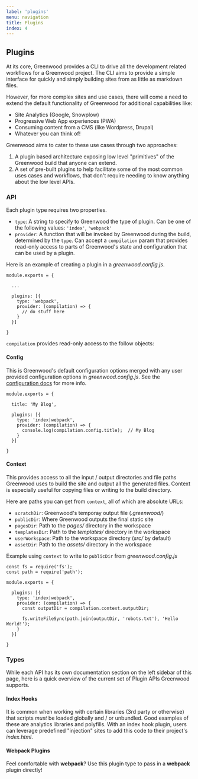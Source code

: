```yaml
---
label: 'plugins'
menu: navigation
title: Plugins
index: 4
---
```


## Plugins

At its core, Greenwood provides a CLI to drive all the development related workflows for a Greenwood project.  The CLI aims to provide a simple interface for quickly and simply building sites from as little as markdown files.

However, for more complex sites and use cases, there will come a need to extend the default functionality of Greenwood for additional capabilities like:
- Site Analytics (Google, Snowplow)
- Progressive Web App experiences (PWA)
- Consuming content from a CMS (like Wordpress, Drupal)
- Whatever you can think of!

Greenwood aims to cater to these use cases through two approaches:
1. A plugin based architecture exposing low level "primitives" of the Greenwood build that anyone can extend.
1. A set of pre-built plugins to help facilitate some of the most common uses cases and workflows, that don't require needing to know anything about the low level APIs.


### API
Each plugin type requires two properties.
- `type`: A string to specify to Greenwood the type of plugin.  Can be one of the following values: `'index'`, `'webpack'`
- `provider`: A function that will be invoked by Greenwood during the build, determined by the `type`.  Can accept  a `compilation` param that provides read-only access to parts of Greenwood's state and configuration that can be used by a plugin.

Here is an example of creating a plugin in a _greenwood.config.js_.
```render javascript
module.exports = {

  ...

  plugins: [{
    type: 'webpack',
    provider: (compilation) => {
      // do stuff here
    }
  }]

}
```

`compilation` provides read-only access to the follow objects:

#### Config
This is Greenwood's default configuration options merged with any user provided configuration options in _greenwood.config.js_.  See the [configuration docs](/docs/configuration/) for more info.

```render javascript
module.exports = {

  title: 'My Blog',

  plugins: [{
    type: 'index|webpack',
    provider: (compilation) => {
      console.log(compilation.config.title);  // My Blog
    }
  }]

}
```

#### Context
This provides access to all the input / output directories and file paths Greenwood uses to build the site and output all the generated files.  Context is especially useful for copying files or writing to the build directory.

Here are paths you can get from `context`, all of which are absolute URLs:
- `scratchDir`: Greenwood's temporay output file (_.greenwood/_)
- `publicDir`: Where Greenwood outputs the final static site
- `pagesDir`: Path to the _pages/_ directory in the workspace
- `templatesDir`: Path to the _templates/_ directory in the workspace
- `userWorkspace`: Path to the workspace directory (_src/_ by default)
- `assetDir`: Path to the _assets/_ directory in the workspace

Example using `context` to write to `publicDir` from _greenwood.config.js_
```render javascript
const fs = require('fs');
const path = require('path');

module.exports = {

  plugins: [{
    type: 'index|webpack',
    provider: (compilation) => {
      const outputDir = compilation.context.outputDir;

      fs.writeFileSync(path.join(outputDir, 'robots.txt'), 'Hello World!');
    }
  }]

}
```

### Types
While each API has its own documentation section on the left sidebar of this page, here is a quick overview of the current set of Plugin APIs Greenwood supports.

#### Index Hooks
It is common when working with certain libraries (3rd party or otherwise) that scripts _must_ be loaded globally and / or unbundled.  Good examples of these are analytics libraries and polyfills.  With an index hook plugin, users can leverage predefined "injection" sites to add this code to their project's _index.html_.

#### Webpack Plugins
Feel comfortable with **webpack**? Use this plugin type to pass in a **webpack** plugin directly!